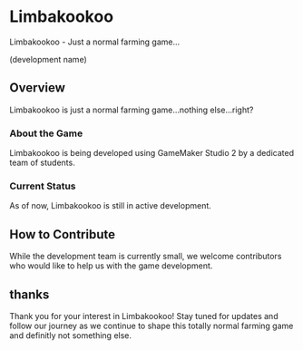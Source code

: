 # Limbakookoo

Limbakookoo - Just a normal farming game...

(development name)

## Overview

Limbakookoo is just a normal farming game...nothing else...right?

### About the Game

Limbakookoo is being developed using GameMaker Studio 2 by a dedicated team of students.

### Current Status

As of now, Limbakookoo is still in active development.

## How to Contribute

While the development team is currently small, we welcome contributors who would like to help us with the game development.

## thanks

Thank you for your interest in Limbakookoo! Stay tuned for updates and follow our journey as we continue to shape this totally normal farming game and definitly not something else.

